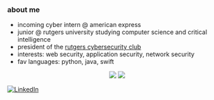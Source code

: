 ### about me

- incoming cyber intern @ american express
-  junior @ rutgers university studying computer science and critical intelligence
- president of the [rutgers cybersecurity club](https://github.com/rutgers-rusec)
- interests: web security, application security, network security
- fav languages: python, java, swift

<p align="center">
  <img src="https://github-readme-stats.vercel.app/api/top-langs/?username=rhea80&hide_border=true&theme=radical&exclude_repo=readme-stats,rhea80,rhea80">
  <img src="https://github-readme-stats.vercel.app/api/top-langs/?username=rhea80&layout=compact&theme=radical/">
</p>

<p align="left">
  <a href="https://linkedin.com/in/rheasharma-cs" target="_blank">
    <img src="https://img.shields.io/badge/LinkedIn-blue?style=flat-square&logo=linkedin" alt="LinkedIn" />
  </a>
</p>
